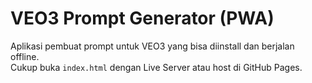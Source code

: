 # VEO3 Prompt Generator (PWA)
Aplikasi pembuat prompt untuk VEO3 yang bisa diinstall dan berjalan offline.  
Cukup buka `index.html` dengan Live Server atau host di GitHub Pages.